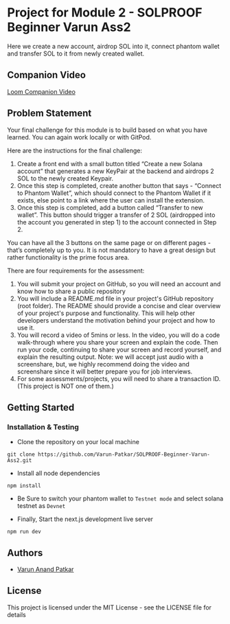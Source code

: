 # Project for Module 2 - SOLPROOF Beginner Varun Ass2

Here we create a new account, airdrop SOL into it, connect phantom wallet and transfer SOL to it from newly created wallet.

## Companion Video

[Loom Companion Video](https://www.loom.com/share/5c53b77c4af740c192868c7c6a9eebab?sid=1d09010b-2ae3-42dc-87d1-97ff080b8579)

## Problem Statement

Your final challenge for this module is to build based on what you have learned. You can again work locally or with GitPod.

Here are the instructions for the final challenge:

1. Create a front end with a small button titled “Create a new Solana account” that generates a new KeyPair at the backend and airdrops 2 SOL to the newly created Keypair.
2. Once this step is completed, create another button that says - “Connect to Phantom Wallet”, which should connect to the Phantom Wallet if it exists, else point to a link where the user can install the extension.
3. Once this step is completed, add a button called “Transfer to new wallet”. This button should trigger a transfer of 2 SOL (airdropped into the account you generated in step 1) to the account connected in Step 2.

You can have all the 3 buttons on the same page or on different pages - that’s completely up to you. It is not mandatory to have a great design but rather functionality is the prime focus area.

There are four requirements for the assessment:

1. You will submit your project on GitHub, so you will need an account and know how to share a public repository
2. You will include a README.md file in your project's GitHub repository (root folder). The README should provide a concise and clear overview of your project's purpose and functionality. This will help other developers understand the motivation behind your project and how to use it.
3. You will record a video of 5mins or less. In the video, you will do a code walk-through where you share your screen and explain the code. Then run your code, continuing to share your screen and record yourself, and explain the resulting output. Note: we will accept just audio with a screenshare, but, we highly recommend doing the video and screenshare since it will better prepare you for job interviews.
4. For some assessments/projects, you will need to share a transaction ID. (This project is NOT one of them.)

## Getting Started

### Installation & Testing

- Clone the repository on your local machine

```
git clone https://github.com/Varun-Patkar/SOLPROOF-Beginner-Varun-Ass2.git
```

- Install all node dependencies

```
npm install
```

- Be Sure to switch your phantom wallet to `Testnet mode` and select solana testnet as `Devnet`

- Finally, Start the next.js development live server

```
npm run dev
```

## Authors

- [Varun Anand Patkar](https://github.com/Varun-Patkar)

## License

This project is licensed under the MIT License - see the LICENSE file for details
